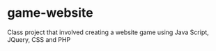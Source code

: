 # game-website
Class project that involved creating a website game using Java Script, JQuery, CSS and PHP
